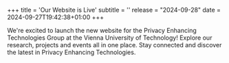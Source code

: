 +++
title = 'Our Website is Live'
subtitle = ''
release = "2024-09-28"
date = 2024-09-27T19:42:38+01:00
+++


We're excited to launch the new website for the Privacy Enhancing Technologies Group at the Vienna University of Technology! Explore our research, projects and events all in one place. Stay connected and discover the latest in Privacy Enhancing Technologies.